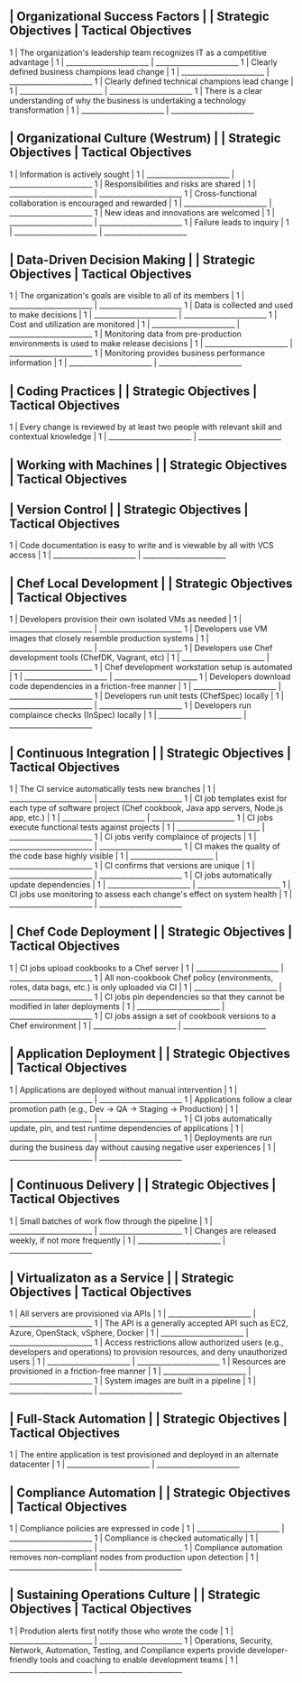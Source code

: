 ## | Organizational Success Factors |  |    Strategic Objectives   |     Tactical Objectives   
1 | The organization's leadership team recognizes IT as a competitive advantage | 1 | _______________________ | _______________________
1 | Clearly defined business champions lead change | 1 | _______________________ | _______________________
1 | Clearly defined technical champions lead change | 1 | _______________________ | _______________________
1 | There is a clear understanding of why the business is undertaking a technology transformation | 1 | _______________________ | _______________________
## | Organizational Culture (Westrum) |  |    Strategic Objectives   |     Tactical Objectives   
1 | Information is actively sought | 1 | _______________________ | _______________________
1 | Responsibilities and risks are shared | 1 | _______________________ | _______________________
1 | Cross-functional collaboration is encouraged and rewarded | 1 | _______________________ | _______________________
1 | New ideas and innovations are welcomed | 1 | _______________________ | _______________________
1 | Failure leads to inquiry | 1 | _______________________ | _______________________
## | Data-Driven Decision Making |  |    Strategic Objectives   |     Tactical Objectives   
1 | The organization's goals are visible to all of its members | 1 | _______________________ | _______________________
1 | Data is collected and used to make decisions | 1 | _______________________ | _______________________
1 | Cost and utilization are monitored | 1 | _______________________ | _______________________
1 | Monitoring data from pre-production environments is used to make release decisions | 1 | _______________________ | _______________________
1 | Monitoring provides business performance information | 1 | _______________________ | _______________________
## | Coding Practices |  |    Strategic Objectives   |     Tactical Objectives   
1 | Every change is reviewed by at least two people with relevant skill and contextual knowledge | 1 | _______________________ | _______________________
## | Working with Machines |  |    Strategic Objectives   |     Tactical Objectives   
## | Version Control |  |    Strategic Objectives   |     Tactical Objectives   
1 | Code documentation is easy to write and is viewable by all with VCS access | 1 | _______________________ | _______________________
## | Chef Local Development |  |    Strategic Objectives   |     Tactical Objectives   
1 | Developers provision their own isolated VMs as needed | 1 | _______________________ | _______________________
1 | Developers use VM images that closely resemble production systems | 1 | _______________________ | _______________________
1 | Developers use Chef development tools (ChefDK, Vagrant, etc) | 1 | _______________________ | _______________________
1 | Chef development workstation setup is automated | 1 | _______________________ | _______________________
1 | Developers download code dependencies in a friction-free manner | 1 | _______________________ | _______________________
1 | Developers run unit tests (ChefSpec) locally | 1 | _______________________ | _______________________
1 | Developers run complaince checks (InSpec) locally | 1 | _______________________ | _______________________
## | Continuous Integration |  |    Strategic Objectives   |     Tactical Objectives   
1 | The CI service automatically tests new branches | 1 | _______________________ | _______________________
1 | CI job templates exist for each type of software project (Chef cookbook, Java app servers, Node.js app, etc.) | 1 | _______________________ | _______________________
1 | CI jobs execute functional tests against projects | 1 | _______________________ | _______________________
1 | CI jobs verify complaince of projects | 1 | _______________________ | _______________________
1 | CI makes the quality of the code base highly visible | 1 | _______________________ | _______________________
1 | CI confirms that versions are unique | 1 | _______________________ | _______________________
1 | CI jobs automatically update dependencies | 1 | _______________________ | _______________________
1 | CI jobs use monitoring to assess each change's effect on system health | 1 | _______________________ | _______________________
## | Chef Code Deployment |  |    Strategic Objectives   |     Tactical Objectives   
1 | CI jobs upload cookbooks to a Chef server | 1 | _______________________ | _______________________
1 | All non-cookbook Chef policy (environments, roles, data bags, etc.) is only uploaded via CI | 1 | _______________________ | _______________________
1 | CI jobs pin dependencies so that they cannot be modified in later deployments | 1 | _______________________ | _______________________
1 | CI jobs assign a set of cookbook versions to a Chef environment | 1 | _______________________ | _______________________
## | Application Deployment |  |    Strategic Objectives   |     Tactical Objectives   
1 | Applications are deployed without manual intervention | 1 | _______________________ | _______________________
1 | Applications follow a clear promotion path (e.g., Dev -> QA -> Staging -> Production) | 1 | _______________________ | _______________________
1 | CI jobs automatically update, pin, and test runtime dependencies of applications | 1 | _______________________ | _______________________
1 | Deployments are run during the business day without causing negative user experiences | 1 | _______________________ | _______________________
## | Continuous Delivery |  |    Strategic Objectives   |     Tactical Objectives   
1 | Small batches of work flow through the pipeline | 1 | _______________________ | _______________________
1 | Changes are released weekly, if not more frequently | 1 | _______________________ | _______________________
## | Virtualizaton as a Service |  |    Strategic Objectives   |     Tactical Objectives   
1 | All servers are provisioned via APIs | 1 | _______________________ | _______________________
1 | The API is a generally accepted API such as EC2, Azure, OpenStack, vSphere, Docker | 1 | _______________________ | _______________________
1 | Access restrictions allow authorized users (e.g., developers and operations) to provision resources, and deny unauthorized users | 1 | _______________________ | _______________________
1 | Resources are provisioned in a friction-free manner | 1 | _______________________ | _______________________
1 | System images are built in a pipeline | 1 | _______________________ | _______________________
## | Full-Stack Automation |  |    Strategic Objectives   |     Tactical Objectives   
1 | The entire application is test provisioned and deployed in an alternate datacenter | 1 | _______________________ | _______________________
## | Compliance Automation |  |    Strategic Objectives   |     Tactical Objectives   
1 | Compliance policies are expressed in code | 1 | _______________________ | _______________________
1 | Compliance is checked automatically | 1 | _______________________ | _______________________
1 | Compliance automation removes non-compliant nodes from production upon detection | 1 | _______________________ | _______________________
## | Sustaining Operations Culture |  |    Strategic Objectives   |     Tactical Objectives   
1 | Prodution alerts first notify those who wrote the code | 1 | _______________________ | _______________________
1 | Operations, Security, Network, Automation, Testing, and Compliance experts provide developer-friendly tools and coaching to enable development teams | 1 | _______________________ | _______________________
